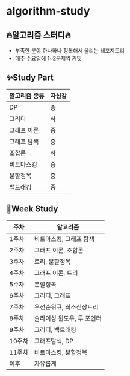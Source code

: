 # algorithm-study

## :fire:알고리즘 스터디:fire:

- 부족한 분야 하나하나 정복해서 올리는 레포지토리
- 매주 수요일에 1~2문제씩 커밋

## :sparkles:Study Part

| 알고리즘 종류 | 자신감 |
|---------|-----|
| DP      | 중   |
| 그리디     | 하   |
| 그래프 이론  | 중   |
| 그래프 탐색  | 중   |
| 조합론     | 하   |
| 비트마스킹   | 중   |
| 분할정복    | 중   |
| 백트래킹    | 중   |

## :green_book:Week Study

| 주차  | 알고리즘          |
|-----|---------------|
| 1주차 | 비트마스킹, 그래프 탐색 |
| 2주차 | 그래프 이론, 조합론   |
| 3주차 | 트리, 분할정복    |
| 4주차 | 그래프 이론, 트리  |
| 5주차 |  분할정복     |
| 6주차 | 그리디, 그래프    |
| 7주차 | 우선순위큐, 최소신장트리  |
| 8주차 | 슬라이싱 윈도우, 투 포인터  |
| 9주차 | 그리디, 백트래킹  |
| 10주차 | 그래프탐색, DP  |
| 11주차 | 비트마스킹, 분할정복  |
| 이후 | 자유롭게  |